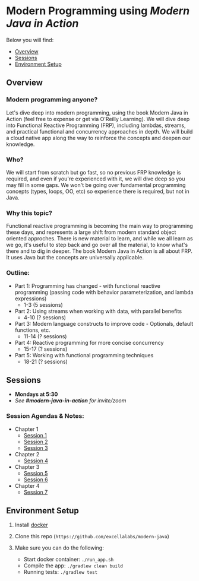 # Modern Programming using *Modern Java in Action*

Below you will find: 
* [Overview](#Overview)
* [Sessions](#Sessions)
* [Environment Setup](#Environment-Setup)

## Overview 

### Modern programming anyone? 

Let's dive deep into modern programming, using the book Modern Java in Action (feel free to expense or get via O'Reilly Learning). We will dive deep into Functional Reactive Programming (FRP), including lambdas, streams, and practical functional and concurrency approaches in depth. We will build a cloud native app along the way to reinforce the concepts and deepen our knowledge. 

### Who? 

We will start from scratch but go fast, so no previous FRP knowledge is required, and even if you're experienced with it, we will dive deep so you may fill in some gaps. We won't be going over fundamental programming concepts (types, loops, OO, etc) so experience there is required, but not in Java.

### Why this topic? 

Functional reactive programming is becoming the main way to programming these days, and represents a large shift from modern standard object oriented approches. There is new material to learn, and while we all learn as we go, it's useful to step back and go over all the material, to know what's there and to dig in deeper. The book Modern Java in Action is all about FRP. It uses Java but the concepts are universally applicable. 

### Outline:

- Part 1: Programming has changed - with functional reactive programming (passing code with behavior parameterization, and lambda expressions)
    - 1-3 (5 sessions)
- Part 2: Using streams when working with data, with parallel benefits
    - 4-10 (? sessions)
- Part 3: Modern language constructs to improve code - Optionals, default functions, etc.
    - 11-14 (? sessions)
- Part 4: Reactive programming for more concise concurrency
    - 15-17 (? sessions)
- Part 5: Working with functional programming techniques
    - 18-21 (? sessions)

## Sessions

- **Mondays at 5:30**
- *See **#modern-java-in-action** for invite/zoom*

### Session Agendas & Notes:

* Chapter 1
    * [Session 1](README-chapter-01.md#Session-1)
    * [Session 2](README-chapter-01.md#Session-2)
    * [Session 3](README-chapter-01.md#Session-3)
* Chapter 2 
    * [Session 4](README-chapter-02.md#Session-4)
* Chapter 3 
    * [Session 5](README-chapter-03.md#Session-5)
    * [Session 6](README-chapter-03.md#Session-6)
* Chapter 4
    * [Session 7](README-chapter-04.md#Session-7)

## Environment Setup

1. Install [docker](https://www.docker.com/products/docker-desktop) 
1. Clone this repo (`https://github.com/excellalabs/modern-java`)
1. Make sure you can do the following:

    - Start docker container: `./run_app.sh`
    - Compile the app: `./gradlew clean build`
    - Running tests: `./gradlew test`
